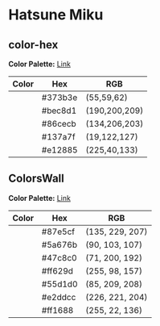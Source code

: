 # Hatsune Miku

## color-hex

**Color Palette:** [Link](https://www.color-hex.com/color-palette/19601)

| Color | Hex     | RGB           |
| ----- | ------- | ------------- |
|       | #373b3e | (55,59,62)    |
|       | #bec8d1 | (190,200,209) |
|       | #86cecb | (134,206,203) |
|       | #137a7f | (19,122,127)  |
|       | #e12885 | (225,40,133)  |

## ColorsWall

**Color Palette:** [Link](https://colorswall.com/palette/107839)

| Color | Hex     | RGB             |
| ----- | ------- | --------------- |
|       | #87e5cf | (135, 229, 207) |
|       | #5a676b | (90, 103, 107)  |
|       | #47c8c0 | (71, 200, 192)  |
|       | #ff629d | (255, 98, 157)  |
|       | #55d1d0 | (85, 209, 208)  |
|       | #e2ddcc | (226, 221, 204) |
|       | #ff1688 | (255, 22, 136)  |
